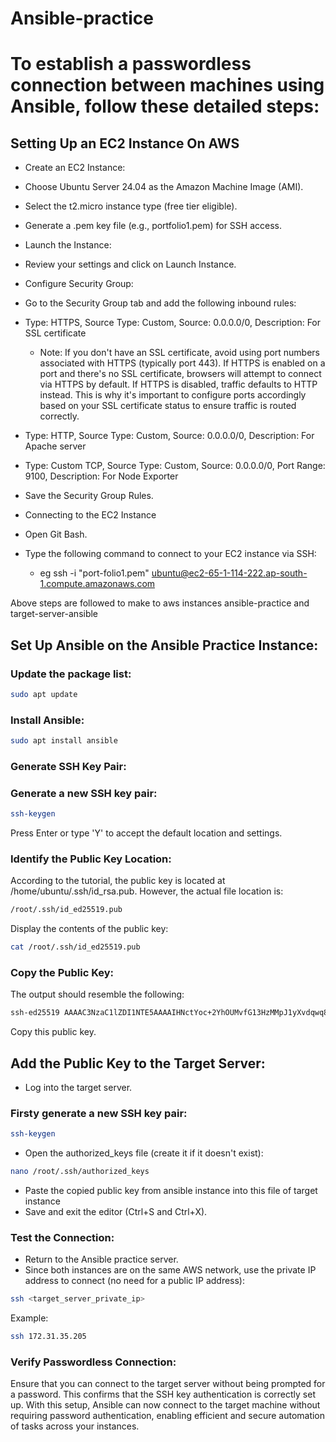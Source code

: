 # Ansible-practice
# To establish a passwordless connection between machines using Ansible, follow these detailed steps:
## Setting Up an EC2 Instance On AWS 
- Create an EC2 Instance:

- Choose Ubuntu Server 24.04 as the Amazon Machine Image (AMI).
- Select the t2.micro instance type (free tier eligible).
- Generate a .pem key file (e.g., portfolio1.pem) for SSH access.
- Launch the Instance:

- Review your settings and click on Launch Instance.
- Configure Security Group:

- Go to the Security Group tab and add the following inbound rules:
 - Type: HTTPS, Source Type: Custom, Source: 0.0.0.0/0, Description: For SSL certificate
   - Note: If you don't have an SSL certificate, avoid using port numbers associated with HTTPS (typically port 443). If HTTPS is enabled on a port and there's no SSL certificate, browsers will attempt to connect via HTTPS by default. If HTTPS is disabled, traffic defaults to HTTP instead. This is why it's important to configure ports accordingly based on your SSL certificate status to ensure traffic is routed correctly.
 - Type: HTTP, Source Type: Custom, Source: 0.0.0.0/0, Description: For Apache server
 - Type: Custom TCP, Source Type: Custom, Source: 0.0.0.0/0, Port Range: 9100, Description: For Node Exporter
 - Save the Security Group Rules.

- Connecting to the EC2 Instance
- Open Git Bash.
- Type the following command to connect to your EC2 instance via SSH:
  - eg ssh -i "port-folio1.pem" ubuntu@ec2-65-1-114-222.ap-south-1.compute.amazonaws.com

Above steps are followed to make to aws instances ansible-practice and target-server-ansible





## Set Up Ansible on the Ansible Practice Instance:

### Update the package list:

````sh
sudo apt update
````

### Install Ansible:

````sh
sudo apt install ansible
````

### Generate SSH Key Pair:

### Generate a new SSH key pair:

````sh
ssh-keygen
````
Press Enter or type 'Y' to accept the default location and settings.

### Identify the Public Key Location:

According to the tutorial, the public key is located at /home/ubuntu/.ssh/id_rsa.pub. However, the actual file location is:

`````sh
/root/.ssh/id_ed25519.pub
`````
Display the contents of the public key:

````sh
cat /root/.ssh/id_ed25519.pub
````
### Copy the Public Key:

The output should resemble the following:

`````sh
ssh-ed25519 AAAAC3NzaC1lZDI1NTE5AAAAIHNctYoc+2YhOUMvfG13HzMMpJ1yXvdqwq86knUhnMGs root@ip-172-31-12-167
````````
 Copy this public key.
## Add the Public Key to the Target Server:

- Log into the target server.
 ### Firsty  generate a new SSH key pair:

````sh
ssh-keygen
````
  
- Open the authorized_keys file (create it if it doesn't exist):
`````sh
nano /root/.ssh/authorized_keys
`````
- Paste the copied public key from ansible instance into this file of target instance
- Save and exit the editor (Ctrl+S and Ctrl+X).
### Test the Connection:

- Return to the Ansible practice server.
- Since both instances are on the same AWS network, use the private IP address to connect (no need for a public IP address):
````sh
ssh <target_server_private_ip>
`````
Example:

````sh
ssh 172.31.35.205
````
### Verify Passwordless Connection:

Ensure that you can connect to the target server without being prompted for a password. This confirms that the SSH key authentication is correctly set up.
With this setup, Ansible can now connect to the target machine without requiring password authentication, enabling efficient and secure automation of tasks across your instances.
